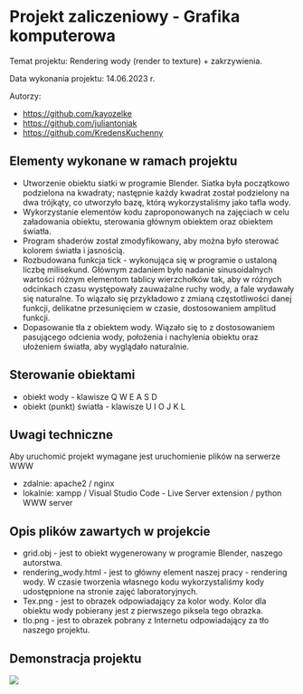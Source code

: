 # Projekt zaliczeniowy - Grafika komputerowa #

Temat projektu: Rendering wody (render to texture) + zakrzywienia.

Data wykonania projektu: 14.06.2023 r.

Autorzy:
 - https://github.com/kayozelke
 - https://github.com/juliantoniak
 - https://github.com/KredensKuchenny


## Elementy wykonane w ramach projektu ##
- Utworzenie obiektu siatki w programie Blender. Siatka była początkowo podzielona na kwadraty; następnie każdy kwadrat został podzielony na dwa trójkąty, co utworzyło bazę, którą wykorzystaliśmy jako tafla wody.
- Wykorzystanie elementów kodu zaproponowanych na zajęciach w celu załadowania obiektu, sterowania głównym obiektem oraz obiektem światła.
- Program shaderów został zmodyfikowany, aby można było sterować kolorem światła i jasnością. 
- Rozbudowana funkcja tick - wykonująca się w programie o ustaloną liczbę milisekund. Głównym zadaniem było nadanie sinusoidalnych wartości różnym elementom tablicy wierzchołków tak, aby w różnych odcinkach czasu występowały zauważalne ruchy wody, a fale wydawały się naturalne. To wiązało się przykładowo z zmianą częstotliwości danej funkcji, delikatne przesunięciem w czasie, dostosowaniem amplitud funkcji.
- Dopasowanie tła z obiektem wody. Wiązało się to z dostosowaniem pasującego odcienia wody, położenia i nachylenia obiektu oraz ułożeniem światła, aby wyglądało naturalnie.

## Sterowanie obiektami ##
- obiekt wody - klawisze Q W E A S D
- obiekt (punkt) światła - klawisze U I O J K L

## Uwagi techniczne ##
Aby uruchomić projekt wymagane jest uruchomienie plików na serwerze WWW
 - zdalnie: apache2 / nginx
 - lokalnie: xampp / Visual Studio Code - Live Server extension / python WWW server



## Opis plików zawartych w projekcie ##
- grid.obj - jest to obiekt wygenerowany w programie Blender, naszego autorstwa.
- rendering_wody.html - jest to główny element naszej pracy - rendering wody. W czasie tworzenia własnego kodu wykorzystaliśmy kody udostępnione na stronie zajęć laboratoryjnych.
- Tex.png - jest to obrazek odpowiadający za kolor wody. Kolor dla obiektu wody pobierany jest z pierwszego piksela tego obrazka.
- tlo.png - jest to obrazek pobrany z Internetu odpowiadający za tło naszego projektu.

## Demonstracja projektu ##
![](https://github.com/kayozelke/WaterRenderWebGL/blob/main/water_render_demo.gif)
